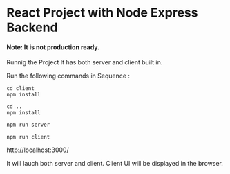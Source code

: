 # React Project with Node Express Backend

#### Note: It is not production ready.

Runnig the Project
It has both server and client built in. 

Run the following commands in Sequence : 
```
cd client 
npm install

cd ..
npm install

npm run server

npm run client
```

http://localhost:3000/

It will lauch both server and client. Client UI will be displayed in the browser.

